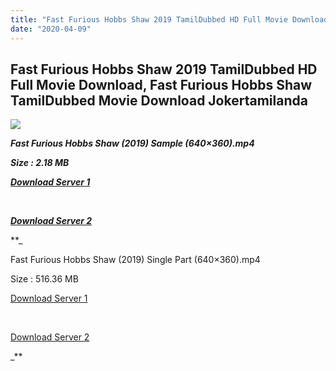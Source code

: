 ```yaml
---
title: "Fast Furious Hobbs Shaw 2019 TamilDubbed HD Full Movie Download, Fast Furious Hobbs Shaw TamilDubbed Movie Download Jokertamilanda"
date: "2020-04-09"
---
```


## Fast Furious Hobbs Shaw 2019 TamilDubbed HD Full Movie Download, Fast Furious Hobbs Shaw TamilDubbed Movie Download Jokertamilanda

  

![](https://images.moviebuff.com/badad059-79a6-4c98-9e2f-7ddf34eef571?w=1000)

_**Fast Furious Hobbs Shaw (2019) Sample (640×360).mp4**_

_**Size : 2.18 MB**_

_**[Download Server 1](http://b7.wetransfer.vip/files/Tamil{a3b04ca4513862e5e6faa05865f310bf9da13080b46bbc045b167bb82cb0d9ff}20Dubbed{a3b04ca4513862e5e6faa05865f310bf9da13080b46bbc045b167bb82cb0d9ff}20Movies/Tamil{a3b04ca4513862e5e6faa05865f310bf9da13080b46bbc045b167bb82cb0d9ff}202019{a3b04ca4513862e5e6faa05865f310bf9da13080b46bbc045b167bb82cb0d9ff}20Dubbed{a3b04ca4513862e5e6faa05865f310bf9da13080b46bbc045b167bb82cb0d9ff}20Movies/Fast{a3b04ca4513862e5e6faa05865f310bf9da13080b46bbc045b167bb82cb0d9ff}20Furious{a3b04ca4513862e5e6faa05865f310bf9da13080b46bbc045b167bb82cb0d9ff}20Hobbs{a3b04ca4513862e5e6faa05865f310bf9da13080b46bbc045b167bb82cb0d9ff}20Shaw{a3b04ca4513862e5e6faa05865f310bf9da13080b46bbc045b167bb82cb0d9ff}20(2019)/Fast{a3b04ca4513862e5e6faa05865f310bf9da13080b46bbc045b167bb82cb0d9ff}20Furious{a3b04ca4513862e5e6faa05865f310bf9da13080b46bbc045b167bb82cb0d9ff}20Hobbs{a3b04ca4513862e5e6faa05865f310bf9da13080b46bbc045b167bb82cb0d9ff}20Shaw{a3b04ca4513862e5e6faa05865f310bf9da13080b46bbc045b167bb82cb0d9ff}20(2019){a3b04ca4513862e5e6faa05865f310bf9da13080b46bbc045b167bb82cb0d9ff}20HDRip/Fast{a3b04ca4513862e5e6faa05865f310bf9da13080b46bbc045b167bb82cb0d9ff}20Furious{a3b04ca4513862e5e6faa05865f310bf9da13080b46bbc045b167bb82cb0d9ff}20Hobbs{a3b04ca4513862e5e6faa05865f310bf9da13080b46bbc045b167bb82cb0d9ff}20Shaw{a3b04ca4513862e5e6faa05865f310bf9da13080b46bbc045b167bb82cb0d9ff}20(2019){a3b04ca4513862e5e6faa05865f310bf9da13080b46bbc045b167bb82cb0d9ff}20Sample{a3b04ca4513862e5e6faa05865f310bf9da13080b46bbc045b167bb82cb0d9ff}20(640x360).mp4)**_

_**[  
](http://b7.wetransfer.vip/files/Tamil{a3b04ca4513862e5e6faa05865f310bf9da13080b46bbc045b167bb82cb0d9ff}20Dubbed{a3b04ca4513862e5e6faa05865f310bf9da13080b46bbc045b167bb82cb0d9ff}20Movies/Tamil{a3b04ca4513862e5e6faa05865f310bf9da13080b46bbc045b167bb82cb0d9ff}202019{a3b04ca4513862e5e6faa05865f310bf9da13080b46bbc045b167bb82cb0d9ff}20Dubbed{a3b04ca4513862e5e6faa05865f310bf9da13080b46bbc045b167bb82cb0d9ff}20Movies/Fast{a3b04ca4513862e5e6faa05865f310bf9da13080b46bbc045b167bb82cb0d9ff}20Furious{a3b04ca4513862e5e6faa05865f310bf9da13080b46bbc045b167bb82cb0d9ff}20Hobbs{a3b04ca4513862e5e6faa05865f310bf9da13080b46bbc045b167bb82cb0d9ff}20Shaw{a3b04ca4513862e5e6faa05865f310bf9da13080b46bbc045b167bb82cb0d9ff}20(2019)/Fast{a3b04ca4513862e5e6faa05865f310bf9da13080b46bbc045b167bb82cb0d9ff}20Furious{a3b04ca4513862e5e6faa05865f310bf9da13080b46bbc045b167bb82cb0d9ff}20Hobbs{a3b04ca4513862e5e6faa05865f310bf9da13080b46bbc045b167bb82cb0d9ff}20Shaw{a3b04ca4513862e5e6faa05865f310bf9da13080b46bbc045b167bb82cb0d9ff}20(2019){a3b04ca4513862e5e6faa05865f310bf9da13080b46bbc045b167bb82cb0d9ff}20HDRip/Fast{a3b04ca4513862e5e6faa05865f310bf9da13080b46bbc045b167bb82cb0d9ff}20Furious{a3b04ca4513862e5e6faa05865f310bf9da13080b46bbc045b167bb82cb0d9ff}20Hobbs{a3b04ca4513862e5e6faa05865f310bf9da13080b46bbc045b167bb82cb0d9ff}20Shaw{a3b04ca4513862e5e6faa05865f310bf9da13080b46bbc045b167bb82cb0d9ff}20(2019){a3b04ca4513862e5e6faa05865f310bf9da13080b46bbc045b167bb82cb0d9ff}20Sample{a3b04ca4513862e5e6faa05865f310bf9da13080b46bbc045b167bb82cb0d9ff}20(640x360).mp4)**_

_**[Download Server 2](http://b7.wetransfer.vip/files/Tamil{a3b04ca4513862e5e6faa05865f310bf9da13080b46bbc045b167bb82cb0d9ff}20Dubbed{a3b04ca4513862e5e6faa05865f310bf9da13080b46bbc045b167bb82cb0d9ff}20Movies/Tamil{a3b04ca4513862e5e6faa05865f310bf9da13080b46bbc045b167bb82cb0d9ff}202019{a3b04ca4513862e5e6faa05865f310bf9da13080b46bbc045b167bb82cb0d9ff}20Dubbed{a3b04ca4513862e5e6faa05865f310bf9da13080b46bbc045b167bb82cb0d9ff}20Movies/Fast{a3b04ca4513862e5e6faa05865f310bf9da13080b46bbc045b167bb82cb0d9ff}20Furious{a3b04ca4513862e5e6faa05865f310bf9da13080b46bbc045b167bb82cb0d9ff}20Hobbs{a3b04ca4513862e5e6faa05865f310bf9da13080b46bbc045b167bb82cb0d9ff}20Shaw{a3b04ca4513862e5e6faa05865f310bf9da13080b46bbc045b167bb82cb0d9ff}20(2019)/Fast{a3b04ca4513862e5e6faa05865f310bf9da13080b46bbc045b167bb82cb0d9ff}20Furious{a3b04ca4513862e5e6faa05865f310bf9da13080b46bbc045b167bb82cb0d9ff}20Hobbs{a3b04ca4513862e5e6faa05865f310bf9da13080b46bbc045b167bb82cb0d9ff}20Shaw{a3b04ca4513862e5e6faa05865f310bf9da13080b46bbc045b167bb82cb0d9ff}20(2019){a3b04ca4513862e5e6faa05865f310bf9da13080b46bbc045b167bb82cb0d9ff}20HDRip/Fast{a3b04ca4513862e5e6faa05865f310bf9da13080b46bbc045b167bb82cb0d9ff}20Furious{a3b04ca4513862e5e6faa05865f310bf9da13080b46bbc045b167bb82cb0d9ff}20Hobbs{a3b04ca4513862e5e6faa05865f310bf9da13080b46bbc045b167bb82cb0d9ff}20Shaw{a3b04ca4513862e5e6faa05865f310bf9da13080b46bbc045b167bb82cb0d9ff}20(2019){a3b04ca4513862e5e6faa05865f310bf9da13080b46bbc045b167bb82cb0d9ff}20Sample{a3b04ca4513862e5e6faa05865f310bf9da13080b46bbc045b167bb82cb0d9ff}20(640x360).mp4)**_

**_

Fast Furious Hobbs Shaw (2019) Single Part (640×360).mp4

Size : 516.36 MB

[Download Server 1](http://c10.wetransfer.vip//files/Fast{a3b04ca4513862e5e6faa05865f310bf9da13080b46bbc045b167bb82cb0d9ff}20Furious{a3b04ca4513862e5e6faa05865f310bf9da13080b46bbc045b167bb82cb0d9ff}20Hobbs{a3b04ca4513862e5e6faa05865f310bf9da13080b46bbc045b167bb82cb0d9ff}20Shaw{a3b04ca4513862e5e6faa05865f310bf9da13080b46bbc045b167bb82cb0d9ff}20(2019).mp4)

[  
](http://c10.wetransfer.vip//files/Fast{a3b04ca4513862e5e6faa05865f310bf9da13080b46bbc045b167bb82cb0d9ff}20Furious{a3b04ca4513862e5e6faa05865f310bf9da13080b46bbc045b167bb82cb0d9ff}20Hobbs{a3b04ca4513862e5e6faa05865f310bf9da13080b46bbc045b167bb82cb0d9ff}20Shaw{a3b04ca4513862e5e6faa05865f310bf9da13080b46bbc045b167bb82cb0d9ff}20(2019).mp4)

[Download Server 2](http://c10.wetransfer.vip//files/Fast{a3b04ca4513862e5e6faa05865f310bf9da13080b46bbc045b167bb82cb0d9ff}20Furious{a3b04ca4513862e5e6faa05865f310bf9da13080b46bbc045b167bb82cb0d9ff}20Hobbs{a3b04ca4513862e5e6faa05865f310bf9da13080b46bbc045b167bb82cb0d9ff}20Shaw{a3b04ca4513862e5e6faa05865f310bf9da13080b46bbc045b167bb82cb0d9ff}20(2019).mp4)

_**
